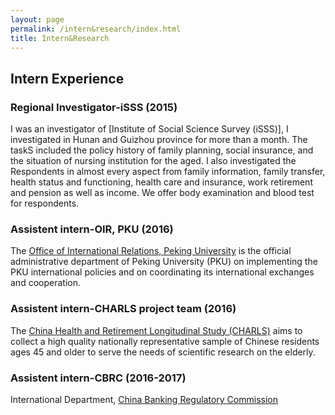 ```yaml
---
layout: page
permalink: /intern&research/index.html
title: Intern&Research
---
```

## Intern Experience
### Regional Investigator-iSSS (2015)   
I was an investigator of [Institute of Social Science Survey (iSSS)], I investigated in Hunan and Guizhou province for more than a month. The taskS included the policy history of family planning, social insurance, and the situation of nursing institution for the aged. I also investigated the Respondents in almost every aspect from family information, family transfer, health status and functioning, health care and insurance, work retirement and pension as well as income. We offer body examination and blood test for respondents. 

### Assistent intern-OIR, PKU (2016)
The [Office of International Relations, Peking University] is the official administrative department of Peking University (PKU) on implementing the PKU international policies and on coordinating its international exchanges and cooperation.

### Assistent intern-CHARLS project team (2016)
The [China Health and Retirement Longitudinal Study (CHARLS)] aims to collect a high quality nationally representative sample of Chinese residents ages 45 and older to serve the needs of scientific research on the elderly. 

### Assistent intern-CBRC (2016-2017)
International Department, [China Banking Regulatory Commission]



[China Health and Retirement Longitudinal Study (CHARLS)]:http://charls.pku.edu.cn
[Office of International Relations, Peking University]:http://www.oir.pku.edu.cn/
[China Banking Regulatory Commission]:http://www.cbrc.gov.cn
